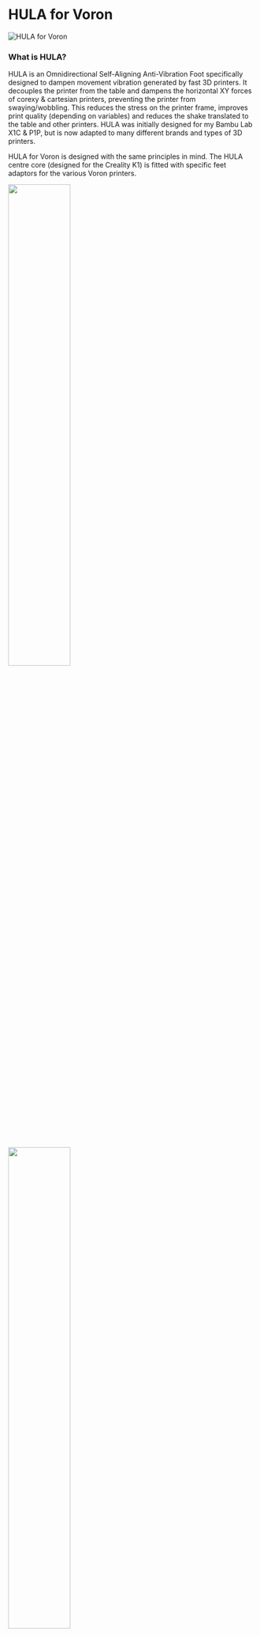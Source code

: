 # HULA for Voron 
![HULA for Voron](https://github.com/thrutheframe/HULA_Voron/assets/68491566/2d44f706-aa4d-4024-b6c8-bb02da131682)

### What is HULA?
HULA is an Omnidirectional Self-Aligning Anti-Vibration Foot specifically designed to dampen movement vibration generated by fast 3D printers. It decouples the printer from the table and dampens the horizontal XY forces of corexy & cartesian printers, preventing the printer from swaying/wobbling. This reduces the stress on the printer frame, improves print quality (depending on variables) and reduces the shake translated to the table and other printers. HULA was initially designed for my Bambu Lab X1C & P1P, but is now adapted to many different brands and types of 3D printers. 

HULA for Voron is designed with the same principles in mind.  The HULA centre core (designed for the Creality K1) is fitted with specific feet adaptors for the various Voron printers.

<img src="https://github.com/thrutheframe/HULA_Voron/assets/68491566/4dd985fa-6df9-45c4-b816-aee64ce04be3" width="50%" height="50%">

<img src="https://github.com/thrutheframe/HULA_Voron/assets/68491566/5f26ce2b-adfa-4317-aae1-a93d0410473b" width="50%" height="50%">


# BOM
### Non-Printed Parts
1) M3x12mm - 8pcs
2) M3 nut - 8pcs
3) F8-22M Thrust Bearings - 4 sets


### Printed Parts
1) TPU Dampener - 4pcs
2) TPU AirPad - 4pcs
3) Top Case - 4pcs
4) Bottom Case - 4pcs
5) Center Core - 4pcs
6) Feet adapter - 4pcs


# PRINTED PARTS
Files for HULA for Voron are prepared on BambuSlicer and can be opened with OrcaSlicer. If you require the hardware for HULA (ie TPU parts. bearings & fasteners), see my regional vendors listed below. 

1) US & CA - https://voxelpla.com/products/hula-anti-vibration-damper
2) EU - https://veetec3d.etsy.com/listing/1712091548/hula-anti-vibration-feet-for-3d-printers
3) AU - https://jc3dmelb.com.au/products/hula-bambu-lab-x1-and-p1-anti-vibration-damper-feet


# INSTRUCTIONS
Please download HULA for Voron Supplementary Guide for installation. I do my best to double-check and test the print profile I create. They are up to date with whatever changes I made to the designs. 

# STEP and STL files
1) I have included the step file to the base adapter plates for those needing mods to fit existing mods. This is because the design was derived from Voron CAD which comes under the GPL3.0 license
2) I will only share the STL of HULA because it is my design and I prefer to keep it under the Standard Digital File License. 
4) HULA itself is free to download for personal use, No sharing or redistribution of original design or remixes. 
5) I recommend Orca Slicer for this project. The settings are prepared in the 3mf file. Please refer to the settings in Orca if you want to use your own preferred slicer (ie Cura) 


#CONCLUSION & CAVEAT
As with all my designs, Prototyping and testing were conducted to ensure printability and meet my expectations. However, I understand it may and may not work for you. I request that you read all instructions before printing and installing them at your discretion.
